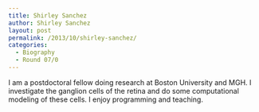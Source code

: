 ```yaml
---
title: Shirley Sanchez
author: Shirley Sanchez
layout: post
permalink: /2013/10/shirley-sanchez/
categories:
  - Biography
  - Round 07/0
---
```

I am a postdoctoral fellow doing research at Boston University and MGH. I investigate the ganglion cells of the retina and do some computational modeling of these cells. I enjoy programming and teaching.